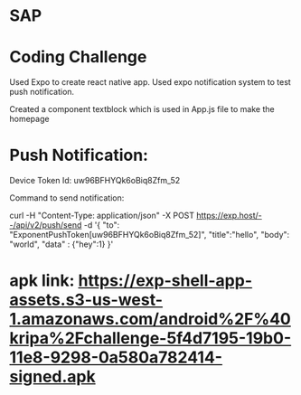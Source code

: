 # SAP
# Coding Challenge

Used Expo to create react native app. Used expo notification system to test push notification.

Created a component textblock which is used in App.js file to make the homepage


# Push Notification:

Device Token Id: uw96BFHYQk6oBiq8Zfm_52

Command to send notification:

curl -H "Content-Type: application/json" -X POST https://exp.host/--/api/v2/push/send -d '{
  "to": "ExponentPushToken[uw96BFHYQk6oBiq8Zfm_52]",
  "title":"hello",
  "body": "world",
  "data" : {"hey":1}
}'

# apk link: https://exp-shell-app-assets.s3-us-west-1.amazonaws.com/android%2F%40kripa%2Fchallenge-5f4d7195-19b0-11e8-9298-0a580a782414-signed.apk
